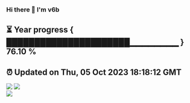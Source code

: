 ### Hi there 👋  I'm v6b  
⏳ Year progress { ██████████████████████▁▁▁▁▁▁▁▁ } 76.10 %
---
⏰ Updated on Thu, 05 Oct 2023 18:18:12 GMT
---
![](https://github-readme-stats.vercel.app/api?username=v6b&bg_color=30,e96443,904e95&title_color=fff&text_color=fff&layout=compact)
![](https://github-readme-stats.vercel.app/api/top-langs/?username=v6b&layout=compact&bg_color=30,e96443,904e95&title_color=fff&text_color=fff)  
![](https://gcore.jsdelivr.net/gh/v6b/v6b@main/assets/github-contribution-grid-snake.svg)

